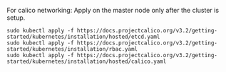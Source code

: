 

For calico networking: Apply on the master node only after the cluster is setup.

    sudo kubectl apply -f https://docs.projectcalico.org/v3.2/getting-started/kubernetes/installation/hosted/etcd.yaml
    sudo kubectl apply -f https://docs.projectcalico.org/v3.2/getting-started/kubernetes/installation/rbac.yaml
    sudo kubectl apply -f https://docs.projectcalico.org/v3.2/getting-started/kubernetes/installation/hosted/calico.yaml
